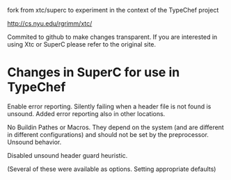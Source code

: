 fork from xtc/superc to experiment in the context of the TypeChef project

http://cs.nyu.edu/rgrimm/xtc/



Commited to github to make changes transparent. If you are interested in using Xtc or SuperC please refer to the original site.



Changes in SuperC for use in TypeChef
====


Enable error reporting. Silently failing when a header file is not found is unsound. Added error reporting also in other locations.

No Buildin Pathes or Macros. They depend on the system (and are different in different configurations) and should not
 be set by the preprocessor. Unsound behavior.

Disabled unsound header guard heuristic.



(Several of these were available as options. Setting appropriate defaults)
